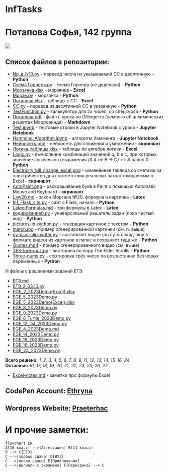 # InfTasks
# Потапова Софья, 142 группа
![](https://aboutandroid.ru/wp-content/uploads/2015/06/%D0%97%D0%B2%D1%91%D0%B7%D0%B4%D0%BD%D0%BE%D0%B5-%D0%BD%D0%B5%D0%B1%D0%BE-9-600x338.jpg)

## Список файлов в репозитории:
- [Np_в_N10.py](https://github.com/Ethryna/InfTasks/blob/main/Np_%D0%B2_N10.py) - перевод числа из указываемой СС в десятичную - **Python**
- [Cхема Горнера.py](https://github.com/Ethryna/InfTasks/blob/main/C%D1%85%D0%B5%D0%BC%D0%B0%20%D0%93%D0%BE%D1%80%D0%BD%D0%B5%D1%80%D0%B0.py) - схема Горнера (не доделано) - **Python**
- [Морзянка.xlsx](https://github.com/Ethryna/InfTasks/blob/main/%D0%9C%D0%BE%D1%80%D0%B7%D1%8F%D0%BD%D0%BA%D0%B0.xlsx) - морзянка - **Exсel** 
- [Морзе.py](https://github.com/Ethryna/InfTasks/blob/main/%D0%9C%D0%BE%D1%80%D0%B7%D0%B5.py) - морзянка - **Python** 
- [Потапова.xlsx](https://github.com/Ethryna/InfTasks/blob/main/%D0%9F%D0%BE%D1%82%D0%B0%D0%BF%D0%BE%D0%B2%D0%B0.xlsx) - таблицы с СС - **Excel** 
- [СС.py](https://github.com/Ethryna/InfTasks/blob/main/%D0%A1%D0%A1.py) - перевод из десятичной СС в указанную - **Python**
- [TestFunction.py](https://github.com/Ethryna/InfTasks/blob/main/TestFunction.py) - калькулятор для 2х чисел, со спецкурса - **Python**
- [Потапова.pdf](https://github.com/Ethryna/InfTasks/blob/main/%D0%9F%D0%BE%D1%82%D0%B0%D0%BF%D0%BE%D0%B2%D0%B0.pdf) - файл с урока по Dillinger.io (немного об алхимических рецептах Морровинда) - **Markdown**
- [Test.ipynb](https://github.com/Ethryna/InfTasks/blob/main/Test.ipynb) - тестовые строки в Jupyter Notebook c урока - **Jupyter Notebook**
- [Hamming_Algorithm.ipynb](https://github.com/Ethryna/InfTasks/blob/main/Hamming_Algorithm.ipynb) - алгоритм Хемминга - **Jupyter Notebook**
- [Нейросеть.png](https://github.com/Ethryna/InfTasks/blob/main/Нейросеть.png) - нейросеть для сложения и умножения - **скриншот**
- [Логика_таблицы.xlsx](https://github.com/Ethryna/InfTasks/blob/main/%D0%9B%D0%BE%D0%B3%D0%B8%D0%BA%D0%B0_%D1%82%D0%B0%D0%B1%D0%BB%D0%B8%D1%86%D1%8B.xlsx) - таблицы по алгебре логики - **Excel**
- [Logic.py](https://github.com/Ethryna/InfTasks/blob/main/Logic.py) - вычисление комбинаций значений _a, b и c_, при которых значение логического выражения _(A & не B -> C) <-> A_ равно 0 - **Python** 
- [Electricity_bill_change_excel.png](https://github.com/Ethryna/InfTasks/blob/main/Electricity_bill_change_excel.png) - изменённая таблица со счетами за электричество для соответствия реальных затрат ожидаемым в Excel - **скриншот**
- [AutoPaint.png](https://github.com/Ethryna/InfTasks/blob/main/AutoPaint.png) - раскрашивание букв в Paint с помощью Automatic Mouse and Keyboard - **скриншот**
- [Law20.md](https://github.com/Ethryna/InfTasks/blob/main/Law20.md) - закон Моргана №20, формула и картинка - **Latex**
- [Inf_Flask_site.py](https://github.com/Ethryna/InfTasks/blob/main/Inf_Flask_site.py) - сайт с Flask, начало - **Python**
- [Latex-Formulas.md](https://github.com/Ethryna/InfTasks/blob/main/Latex-Formulas.md) - три формулы в Latex - **Latex**
- [кодирование6.py](https://github.com/Ethryna/InfTasks/blob/main/кодирование6.py) - универсальный решатель задач (пока чистый код) - **Python**
- [pictures-in-python.py](https://github.com/Ethryna/InfTasks/blob/main/pictures-in-python.py) - генерация картинок с текстом - **Python**
- [march.jpg](https://github.com/Ethryna/InfTasks/blob/main/march.jpg) - пример сгенерированной картинки (см. п. выше)
- [py-pics-clip-writer.py](https://github.com/Ethryna/InfTasks/blob/main/py-pics-clip-writer.py) - составляет видео (по сути слайд-шоу в формате видео) из картинок в папке и сохраняет туда же - **Python**
- [Quotes.mp4](https://github.com/Ethryna/InfTasks/blob/main/Quotes.mp4) - пример сгенерированного видео (см. выше)
- [TES-lore-quiz.py](https://github.com/Ethryna/InfTasks/blob/main/TES-lore-quiz.py) - викторина по лору The Elder Scrolls - **Python**
- [Three-nums.py](https://github.com/Ethryna/InfTasks/blob/main/Three-nums.py) - сортировка трёх чисел по возрастанию без новых переменных - **Python**

И файлы с решениями заданий ЕГЭ:
- [ЕГЭ.md](https://github.com/Ethryna/InfTasks/blob/main/%D0%95%D0%93%D0%AD.md)
- [ЕГЭ_2_03.10.py](https://github.com/Ethryna/InfTasks/blob/main/%D0%95%D0%93%D0%AD_2_03.10.py)
- [EGE_2_2023Demo(Excel).xlsx](https://github.com/Ethryna/InfTasks/blob/main/EGE_2_2023Demo(Excel).xlsx)
- [EGE_5_2023Demo.py](https://github.com/Ethryna/InfTasks/blob/main/EGE_5_2023Demo.py)
- [EGE_5_2023Demo(Excel).xlsx](https://github.com/Ethryna/InfTasks/blob/main/EGE_5_2023Demo(Excel).xlsx)
- [EGE_8_2023Demo.py](https://github.com/Ethryna/InfTasks/blob/main/EGE_8_2023Demo.py)
- [EGE_9_2023Demo.py](https://github.com/Ethryna/InfTasks/blob/main/EGE_9_2023Demo.py)
- [EGE_6_Turtle_2023Demo.py](https://github.com/Ethryna/InfTasks/blob/main/EGE_6_Turtle_2023Demo.py)
- [EGE_12_list_2023Demo.py](https://github.com/Ethryna/InfTasks/blob/main/EGE_12_list_2023Demo.py)
- [EGE_4_2023Demo.md](https://github.com/Ethryna/InfTasks/blob/main/EGE_4_2023Demo.md)
- [EGE_14_2023Demo.py](https://github.com/Ethryna/InfTasks/blob/main/EGE_14_2023Demo.py)
- [EGE_15_2023Demo.py](https://github.com/Ethryna/InfTasks/blob/main/EGE_15_2023Demo.py)
- [EGE_16_2023Demo.py](https://github.com/Ethryna/InfTasks/blob/main/EGE_16_2023Demo.py)
- [EGE_24_2023Demo.py](https://github.com/Ethryna/InfTasks/blob/main/EGE_24_2023Demo.py)

**Всего решено:** _1, 2, 3, 4, 5, 6, 7, 8, 9, 11, 12, 13, 14, 15, 16, 24._  
**Остались:** _10, 17, 18, 19, 20, 21, 22, 23, 25, 26, 27._

- [Excel-notes.md](https://github.com/Ethryna/InfTasks/blob/main/Excel-notes.md) - заметки про формулы Excel

## CodePen Account: [Ethryna](https://codepen.io/Ethryna)
## Wordpress Website: [Praeterhac](https://praeterhac.wordpress.com)  
  
  
# И прочие заметки:

```mermaid 
flowchart LR
A[10 класс] -->|Аттестация| B(11 класс)
B --> C{ЕГЭ}
C -->|хорошо сдано| D[ВУЗ]
C -->|плохо сдано| E[Приключения]
C -->|выгнали с экзамена| F[Пересдача] --> C
```
